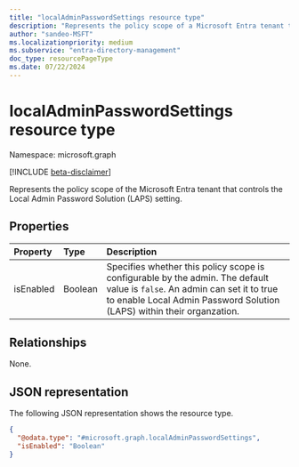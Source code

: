 ```yaml
---
title: "localAdminPasswordSettings resource type"
description: "Represents the policy scope of a Microsoft Entra tenant that controls the Local Admin Password Solution (LAPS) setting."
author: "sandeo-MSFT"
ms.localizationpriority: medium
ms.subservice: "entra-directory-management"
doc_type: resourcePageType
ms.date: 07/22/2024
---
```

# localAdminPasswordSettings resource type

Namespace: microsoft.graph

[!INCLUDE [beta-disclaimer](../../includes/beta-disclaimer.md)]

Represents the policy scope of the Microsoft Entra tenant that controls the Local Admin Password Solution (LAPS) setting.

## Properties

|Property|Type|Description|
|:---|:---|:---|
|isEnabled|Boolean|Specifies whether this policy scope is configurable by the admin. The default value is `false`. An admin can set it to true to enable Local Admin Password Solution (LAPS) within their organzation.|

## Relationships

None.

## JSON representation

The following JSON representation shows the resource type.
<!-- {
  "blockType": "resource",
  "@odata.type": "microsoft.graph.localAdminPasswordSettings"
}
-->
``` json
{
  "@odata.type": "#microsoft.graph.localAdminPasswordSettings",
  "isEnabled": "Boolean"
}
```
